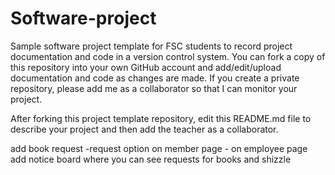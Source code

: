 # Software-project
Sample software project template for FSC students to record project documentation and code in a version control system.
You can fork a copy of this repository into your own GitHub account and add/edit/upload documentation and code as changes are made.
If you create a private repository, please add me as a collaborator so that I can monitor your project.

After forking this project template repository, edit this README.md file to describe your project and then add the teacher as a collaborator.

add book request -request option on member page - on employee page add notice board where you can see requests for books and shizzle
